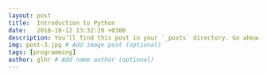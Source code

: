 ```yaml
---
layout: post
title:  Introduction to Python
date:   2018-10-12 13:32:20 +0300
description: You’ll find this post in your `_posts` directory. Go ahead and edit it and re-build the site to see your changes. # Add post description (optional)
img: post-3.jpg # Add image post (optional)
tags: [programming]
author: glhr # Add name author (optional)
---
```


